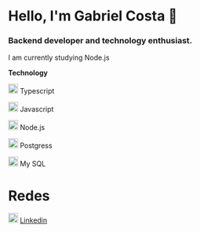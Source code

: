 # Hello, I'm Gabriel Costa 👋

### Backend developer and technology enthusiast.

I am currently studying Node.js

<b>Technology</b>

  <img src="https://cdn.svgporn.com/logos/typescript-icon.svg" width="20px"> Typescript 
  
  <img src="https://cdn.svgporn.com/logos/javascript.svg" width="20px"> Javascript 
 
  <img src="https://cdn.svgporn.com/logos/nodejs-icon.svg" width="20px"> Node.js

  <img src="https://cdn.svgporn.com/logos/postgresql.svg" width="20px"> Postgress
  
  <img src="https://cdn.svgporn.com/logos/mysql.svg" width="20px"> My SQL
  
  
  
 
 # Redes

<img src="https://cdn.svgporn.com/logos/linkedin-icon.svg" width="20px"> [Linkedin](https://linkedin.com/in/gabriel-estevan-alves-costa)
